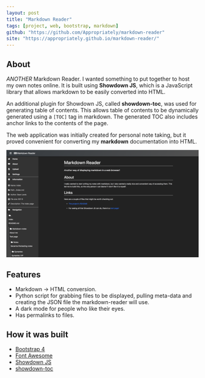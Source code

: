 ```yaml
---
layout: post
title: "Markdown Reader"
tags: [project, web, bootstrap, markdown]
github: "https://github.com/Appropriately/markdown-reader"
site: "https://appropriately.github.io/markdown-reader/"
---
```


## About

*ANOTHER* Markdown Reader. I wanted something to put together to host my own notes online. It is built using **Showdown JS**, which is a JavaScript library that allows markdown to be easily converted into HTML.

An additional plugin for Showdown JS, called **showdown-toc**, was used for generating table of contents. This allows table of contents to be dynamically generated using a `[TOC]` tag in markdown. The generated TOC also includes anchor links to the contents of the page.

The web application was initially created for personal note taking, but it proved convenient for converting my **markdown** documentation into HTML.

![Markdown reader](/assets/images/markdown-reader.png)

## Features

* Markdown -> HTML conversion.
* Python script for grabbing files to be displayed, pulling meta-data and creating the JSON file the markdown-reader will use.
* A dark mode for people who like their eyes.
* Has permalinks to files.

## How it was built

* [Bootstrap 4](https://getbootstrap.com/)
* [Font Awesome](https://fontawesome.com/)
* [Showdown JS](https://github.com/showdownjs/showdown)
* [showdown-toc](https://github.com/ravisorg/showdown-toc)